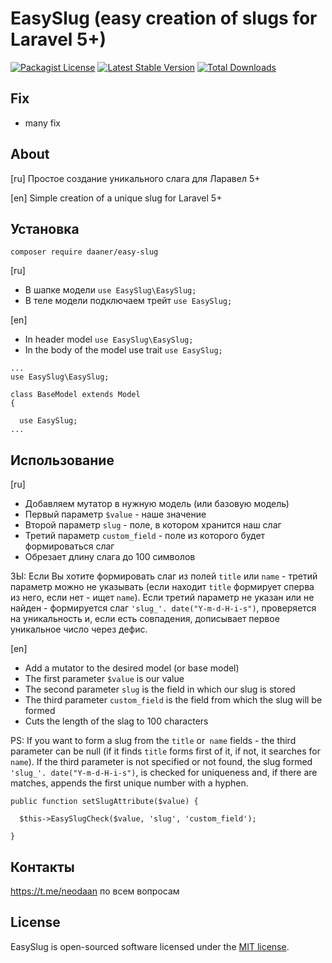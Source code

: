 # EasySlug (easy creation of slugs for Laravel 5+)
[![Packagist License](https://poser.pugx.org/daaner/easy-slug/license.png)](http://choosealicense.com/licenses/mit/)
[![Latest Stable Version](https://poser.pugx.org/daaner/easy-slug/v/stable)](https://packagist.org/packages/daaner/easy-slug)
[![Total Downloads](https://poser.pugx.org/daaner/easy-slug/downloads)](https://packagist.org/packages/daaner/easy-slug)

## Fix
- many fix

## About
[ru] Простое создание уникального слага для Ларавел 5+

[en] Simple creation of a unique slug for Laravel 5+

## Установка

`composer require daaner/easy-slug`

[ru]
- В шапке модели `use EasySlug\EasySlug;`
- В теле модели подключаем трейт `use EasySlug;`

[en]
- In header model `use EasySlug\EasySlug;`
- In the body of the model use trait `use EasySlug;`


```
...
use EasySlug\EasySlug;

class BaseModel extends Model
{

  use EasySlug;
...  
```

## Использование

[ru]
- Добавляем мутатор в нужную модель (или базовую модель)
- Первый параметр `$value` - наше значение
- Второй параметр `slug` - поле, в котором хранится наш слаг
- Третий параметр `custom_field` - поле из которого будет формироваться слаг
- Обрезает длину слага до 100 символов

ЗЫ: Если Вы хотите формировать слаг из полей `title` или `name` - третий параметр можно не указывать (если находит `title` формирует сперва из него, если нет - ищет `name`). Если третий параметр не указан или не найден - формируется слаг `'slug_'. date("Y-m-d-H-i-s")`, проверяется на уникальность и, если есть совпадения, дописывает первое уникальное число через дефис.


[en]
- Add a mutator to the desired model (or base model)
- The first parameter `$value` is our value
- The second parameter `slug` is the field in which our slug is stored
- The third parameter `custom_field` is the field from which the slug will be formed
- Cuts the length of the slag to 100 characters

PS: If you want to form a slug from the `title` or` name` fields - the third parameter can be null (if it finds `title` forms first of it, if not, it searches for` name`). If the third parameter is not specified or not found, the slug formed `'slug_'. date("Y-m-d-H-i-s")`, is checked for uniqueness and, if there are matches, appends the first unique number with a hyphen.


```
public function setSlugAttribute($value) {

  $this->EasySlugCheck($value, 'slug', 'custom_field');

}
```


## Контакты
https://t.me/neodaan по всем вопросам


## License
EasySlug is open-sourced software licensed under the [MIT license](http://opensource.org/licenses/MIT).
